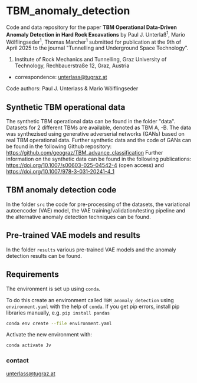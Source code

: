 # TBM_anomaly_detection

Code and data repository for the paper **TBM Operational Data-Driven Anomaly Detection in Hard Rock Excavations** by Paul J. Unterlaß<sup>1</sup>, Mario Wölflingseder<sup>1</sup>, Thomas Marcher<sup>1</sup> submitted for publication at the 9th of April 2025 to the journal "Tunnelling and Underground Space Technology".

1)    Institute of Rock Mechanics and Tunnelling, Graz University of Technology, Rechbauerstraße 12, Graz, Austria

* correspondence: unterlass@tugraz.at

Code authors: Paul J. Unterlass & Mario Wölflingseder

## Synthetic TBM operational data

The synthetic TBM operational data can be found in the folder "data". Datasets for 2 different TBMs are available, denoted as TBM A, -B. The data was synthezised using generative adverserial networks (GANs) based on real TBM operational data.
Further synthetic data and the code of GANs can be found in the following Github repository: https://github.com/geograz/TBM_advance_classification
Further information on the synthetic data can be found in the following publications: https://doi.org/10.1007/s00603-025-04542-4 (open access) and https://doi.org/10.1007/978-3-031-20241-4_1

## TBM anomaly detection code
In the folder `src` the code for pre-processing of the datasets, the variational autoencoder (VAE) model, the VAE training/validation/testing pipeline and the alternative anomaly detection techniques can be found.

## Pre-trained VAE models and results
In the folder `results` various pre-trained VAE models and the anomaly detection results can be found.

## Requirements

The environment is set up using `conda`.

To do this create an environment called `TBM_anomaly_detection` using `environment.yaml` with the help of `conda`. If you get pip errors, install pip libraries manually, e.g. `pip install pandas`
```bash
conda env create --file environment.yaml
```

Activate the new environment with:

```bash
conda activate Jv
```

### contact
unterlass@tugraz.at
